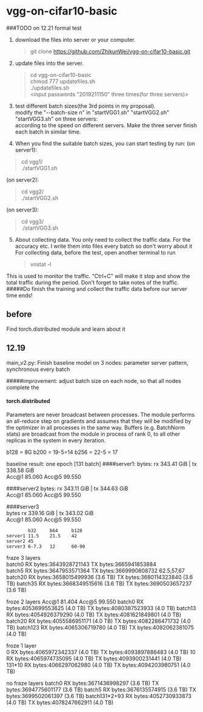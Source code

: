 # vgg-on-cifar10-basic

###TODO on 12.21 formal test
1. download the files into server or your computer.<br>
    >git  clone https://github.com/ZhikunWei/vgg-on-cifar10-basic.git
2. update files into the server.<br>
    > cd vgg-on-cifar10-basic <br>
    chmod 777 updatefiles.sh <br>
    ./updatefiles.sh <br>
    <input passwords "2019211150" three times(for three servers)>

3. test different batch sizes(the 3rd points in my proposal).<br>
modify the "--batch-size n" in "startVGG1.sh" "startVGG2.sh" "startVGG3.sh" on three servers:<br>
according to the speed on different servers. Make the three server finish each batch in similar time.

4. When you find the suitable batch sizes, you can start testing by run:
(on server1):
>cd vgg1/ <br>
>./startVGG1.sh
    
(on server2):
>cd vgg2/ <br>
>./startVGG2.sh

(on server3):
>cd vgg3/ <br>
>./startVGG3.sh

5. About collecting data. You only need to collect the traffic data. 
For the accuracy etc. I write them into files every batch so don't worry about it
<br>For collecting data, before the test, open another terminal to run
    >vnstat -l
        
This is used to monitor the traffic. "Ctrl+C" will make it stop and show the total traffic during the period. 
Don't forget to take notes of the traffic.<br>
#####Do finish the training and collect the traffic data before our server time ends!


## before
Find torch.distributed module and learn about it

## 12.19
main_v2.py: 
Finish baseline model on 3 nodes: parameter server pattern, synchronous every batch

#####improvement:
adjust batch size on each node, so that all nodes complete the 
#### torch.distributed
Parameters are never broadcast between processes. The module performs
        an all-reduce step on gradients and assumes that they will be modified
        by the optimizer in all processes in the same way. Buffers
        (e.g. BatchNorm stats) are broadcast from the module in process of rank
        0, to all other replicas in the system in every iteration.

b128 = 8G
b200 = 19-5=14
b256 = 22-5 = 17

baseline result: one epoch [131 batch]
####server1:
bytes: rx 343.41 GiB  | tx 338.58 GiB <br>
Acc@1 85.060 Acc@5 99.550

####server2
bytes: rx 343.11 GiB | tx 344.63 GiB <br>
Acc@1 85.060 Acc@5 99.550

####server3  
bytes rx 339.16 GiB  | tx 343.02 GiB <br>
Acc@1  85.060 Acc@5 99.550

            b32     b64     b128
    server1 11.5    21.5    42
    server2 45    
    server3 6-7.3   12      60-90
    
fraze 3 layers  
batch0  RX bytes:3643928721143  TX bytes:3665941853884  
batch5  RX bytes:3647953571364  TX bytes:3669990808732  62.5,57,67
batch20 RX bytes:3658015499936 (3.6 TB)  TX bytes:3680114323840 (3.6 TB)
batch35 RX bytes:3668349515616 (3.6 TB)  TX bytes:3690503657237 (3.6 TB)

froze 2 layers   Acc@1 81.404 Acc@5 99.550
batch0  RX bytes:4053699553625 (4.0 TB)  TX bytes:4080387523933 (4.0 TB)
batch13 RX bytes:4054926379290 (4.0 TB)  TX bytes:4081621849801 (4.0 TB)
batch20 RX bytes:4055586951171 (4.0 TB)  TX bytes:4082286471732 (4.0 TB)
batch123 RX bytes:4065306719780 (4.0 TB)  TX bytes:4092062381075 (4.0 TB)

froze 1 layer  
0  RX bytes:4065972342337 (4.0 TB)  TX bytes:4093897886483 (4.0 TB)
10 RX bytes:4065974735095 (4.0 TB)  TX bytes:4093900231441 (4.0 TB)
131*10 RX bytes:4066297062980 (4.0 TB)  TX bytes:4094203980751 (4.0 TB)

no fraze layers
batch0  RX bytes:3671436998297 (3.6 TB)  TX bytes:3694775601177 (3.6 TB)
batch5  RX bytes:3676135574915 (3.6 TB)  TX bytes:3699502061397 (3.6 TB)
batch131*2+93 RX bytes:4052730933873 (4.0 TB)  TX bytes:4078247662911 (4.0 TB)

  

